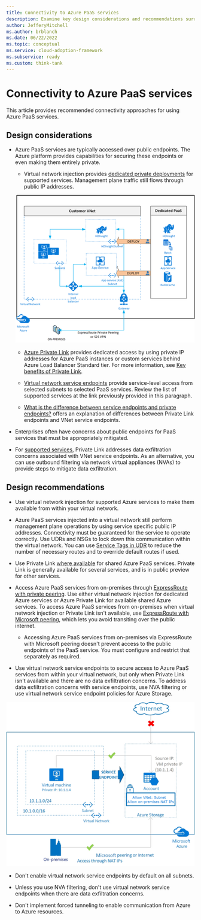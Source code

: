 ```yaml
---
title: Connectivity to Azure PaaS services
description: Examine key design considerations and recommendations surrounding connectivity to Azure platform as a service technology.
author: JefferyMitchell
ms.author: brblanch
ms.date: 06/22/2022
ms.topic: conceptual
ms.service: cloud-adoption-framework
ms.subservice: ready
ms.custom: think-tank
---
```


# Connectivity to Azure PaaS services

This article provides recommended connectivity approaches for using Azure PaaS services.

## Design considerations

- Azure PaaS services are typically accessed over public endpoints. The Azure platform provides capabilities for securing these endpoints or even making them entirely private.

  - Virtual network injection provides [dedicated private deployments](/azure/virtual-network/virtual-network-for-azure-services) for supported services. Management plane traffic still flows through public IP addresses.

  ![A diagram showing V Net injected service connectivity.](./media/deploy-service-into-vnet.png)

  - [Azure Private Link](/azure/private-link/private-endpoint-overview#private-link-resource) provides dedicated access by using private IP addresses for Azure PaaS instances or custom services behind Azure Load Balancer Standard tier. For more information, see [Key benefits of Private Link](/azure/private-link/private-link-overview#key-benefits).

  - [Virtual network service endpoints](/azure/virtual-network/virtual-network-service-endpoints-overview) provide service-level access from selected subnets to selected PaaS services. Review the list of supported services at the link previously provided in this paragraph.

  - [What is the difference between service endpoints and private endpoints?](/azure/private-link/private-link-faq#what-is-the-difference-between-service-endpoints-and-private-endpoints-) offers an explanation of differences between Private Link endpoints and VNet service endpoints.

- Enterprises often have concerns about public endpoints for PaaS services that must be appropriately mitigated.

- For [supported services](/azure/private-link/private-link-overview#availability), Private Link addresses data exfiltration concerns associated with VNet service endpoints. As an alternative, you can use outbound filtering via network virtual appliances (NVAs) to provide steps to mitigate data exfiltration.

## Design recommendations

- Use virtual network injection for supported Azure services to make them available from within your virtual network.

- Azure PaaS services injected into a virtual network still perform management plane operations by using service specific public IP addresses. Connectivity must be guaranteed for the service to operate correctly. Use UDRs and NSGs to lock down this communication within the virtual network. You can use [Service Tags in UDR](https://docs.microsoft.com/azure/virtual-network/virtual-networks-udr-overview#service-tags-for-user-defined-routes) to reduce the number of necessary routes and to override default routes if used.

- Use Private Link [where available](/azure/private-link/private-link-overview#availability) for shared Azure PaaS services. Private Link is generally available for several services, and is in public preview for other services.

- Access Azure PaaS services from on-premises through [ExpressRoute with private peering](/azure/expressroute/expressroute-circuit-peerings#privatepeering). Use either virtual network injection for dedicated Azure services or Azure Private Link for available shared Azure services. To access Azure PaaS services from on-premises when virtual network injection or Private Link isn't available, use [ExpressRoute with Microsoft peering](/azure/expressroute/expressroute-circuit-peerings#microsoftpeering), which lets you avoid transiting over the public internet.

  - Accessing Azure PaaS services from on-premises via ExpressRoute with Microsoft peering doesn't prevent access to the public endpoints of the PaaS service. You must configure and restrict that separately as required.

- Use virtual network service endpoints to secure access to Azure PaaS services from within your virtual network, but only when Private Link isn't available and there are no data exfiltration concerns. To address data exfiltration concerns with service endpoints, use NVA filtering or use virtual network service endpoint policies for Azure Storage.

![A diagram showing service endpoint connectivity.](./media/vnet-service-endpoints-overview.png)

- Don't enable virtual network service endpoints by default on all subnets.

- Unless you use NVA filtering, don't use virtual network service endpoints when there are data exfiltration concerns.

- Don't implement forced tunneling to enable communication from Azure to Azure resources.
